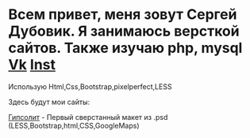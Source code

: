 # Всем привет, меня зовут Сергей Дубовик. Я занимаюсь версткой сайтов. Также изучаю php, mysql  [Vk](https://vk.com/sergey_dubovick/) [Inst](https://www.instagram.com/saydu_/)
 
 Использую Html,Css,Bootstrap,pixelperfect,LESS
 
Здесь будут мои сайты:

[Гипсолит](https://saydubs.github.io/Gipsolit/) - Первый сверстанный макет из .psd (LESS,Bootstrap,html,CSS,GoogleMaps)
